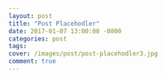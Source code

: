 ```yaml
---
layout: post
title: "Post Placehodler"
date: 2017-01-07 13:00:00 -0800
categories: post
tags: 
cover: /images/post/post-placehodler3.jpg
comment: true
---
```


